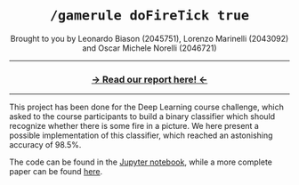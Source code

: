 <h1 align="center"><code>/gamerule doFireTick true</code></h1>

<p align="center">Brought to you by Leonardo Biason (2045751), Lorenzo Marinelli (2043092) and Oscar Michele Norelli (2046721)</p>

---

<h3 align="center"><a href="https://github.com/ElBi21/doFireTick/blob/main/article/doFireTick%20Report.pdf">→ Read our report here! ←</a></h3>

--- 

This project has been done for the Deep Learning course challenge, which asked to the course participants to build a binary classifier which should recognize whether there is some fire in a picture. We here present a possible implementation of this classifier, which reached an astonishing accuracy of $98.5\%$.

The code can be found in the [Jupyter notebook](https://github.com/ElBi21/doFireTick/blob/main/doFireTick.ipynb), while a more complete paper can be found [here](https://github.com/ElBi21/doFireTick/blob/main/doFireTick.pdf).
